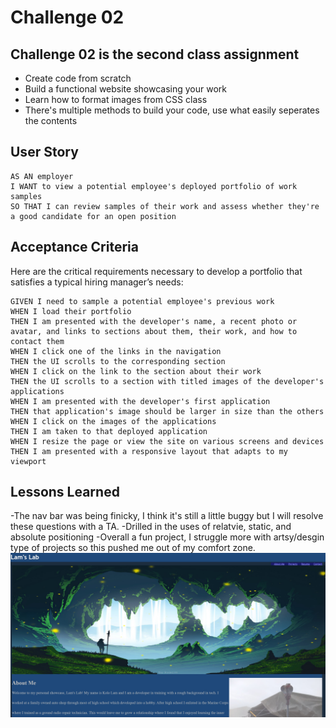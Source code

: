 # Challenge 02

## Challenge 02 is the second class assignment
- Create code from scratch
- Build a functional website showcasing your work
- Learn how to format images from CSS class
- There's multiple methods to build your code, use what easily seperates the contents

## User Story

```
AS AN employer
I WANT to view a potential employee's deployed portfolio of work samples
SO THAT I can review samples of their work and assess whether they're a good candidate for an open position
```


## Acceptance Criteria

Here are the critical requirements necessary to develop a portfolio that satisfies a typical hiring manager’s needs:

```
GIVEN I need to sample a potential employee's previous work
WHEN I load their portfolio
THEN I am presented with the developer's name, a recent photo or avatar, and links to sections about them, their work, and how to contact them
WHEN I click one of the links in the navigation
THEN the UI scrolls to the corresponding section
WHEN I click on the link to the section about their work
THEN the UI scrolls to a section with titled images of the developer's applications
WHEN I am presented with the developer's first application
THEN that application's image should be larger in size than the others
WHEN I click on the images of the applications
THEN I am taken to that deployed application
WHEN I resize the page or view the site on various screens and devices
THEN I am presented with a responsive layout that adapts to my viewport
```

## Lessons Learned
-The nav bar was being finicky, I think it's still a little buggy but I will resolve these questions with a TA.
-Drilled in the uses of relatvie, static, and absolute positioning
-Overall a fun project, I struggle more with artsy/desgin type of projects so this pushed me out of my comfort zone.
![Lam's Lab screenshot](./Assets/Lam's%20Lab%20Screenshot.jpg)
